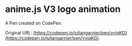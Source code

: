 # anime.js V3 logo animation

A Pen created on CodePen.

Original URL: [https://codepen.io/juliangarnier/pen/vvjqKG](https://codepen.io/juliangarnier/pen/vvjqKG).

